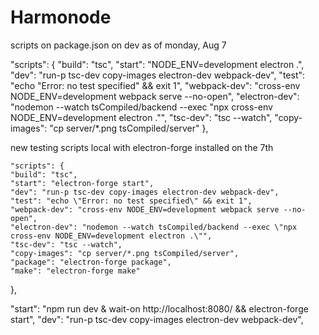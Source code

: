 # Harmonode





scripts on package.json on dev as of monday, Aug 7

  "scripts": {
    "build": "tsc",
    "start": "NODE_ENV=development electron .",
    "dev": "run-p tsc-dev copy-images electron-dev webpack-dev",
    "test": "echo \"Error: no test specified\" && exit 1",
    "webpack-dev": "cross-env NODE_ENV=development webpack serve --no-open",
    "electron-dev": "nodemon --watch tsCompiled/backend --exec \"npx cross-env NODE_ENV=development electron .\"",
    "tsc-dev": "tsc --watch",
    "copy-images": "cp server/*.png tsCompiled/server"
  },

  new testing scripts local with electron-forge installed on the 7th

    "scripts": {
    "build": "tsc",
    "start": "electron-forge start",
    "dev": "run-p tsc-dev copy-images electron-dev webpack-dev",
    "test": "echo \"Error: no test specified\" && exit 1",
    "webpack-dev": "cross-env NODE_ENV=development webpack serve --no-open",
    "electron-dev": "nodemon --watch tsCompiled/backend --exec \"npx cross-env NODE_ENV=development electron .\"",
    "tsc-dev": "tsc --watch",
    "copy-images": "cp server/*.png tsCompiled/server",
    "package": "electron-forge package",
    "make": "electron-forge make"
  },

"start": "npm run dev & wait-on http://localhost:8080/ && electron-forge start",
  "dev": "run-p tsc-dev copy-images electron-dev webpack-dev",